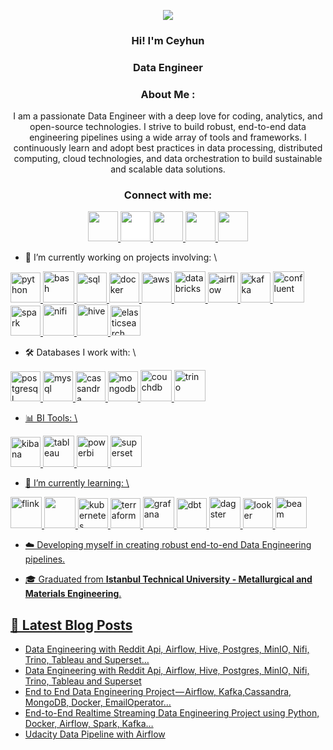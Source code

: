 <!-- Intro -->

<p align="center">
  <a href="https://github.com/CeyhunCoding"><img src="https://readme-typing-svg.herokuapp.com?font=Time+New+Roman&color=cyan&size=25&center=true&vCenter=true&width=600&height=100&lines=Hi+there!+I'm+Ceyhun+👋;Data+Engineer+|+Tech+Enthusiast;Building+Scalable+Data+Solutions;Turning+Data+into+Insights;Problem+Solver+|+Lifelong+Learner"></a>
</p>

<h3 align="center">Hi! I'm Ceyhun</h3>
<h3 align="center">Data Engineer</h3>

<!-- About Me -->

<h3 align="center">About Me :</h3>  
<p align="center">
I am a passionate Data Engineer with a deep love for coding, analytics, and open-source technologies. I strive to build robust, end-to-end data engineering pipelines using a wide array of tools and frameworks. I continuously learn and adopt best practices in data processing, distributed computing, cloud technologies, and data orchestration to build sustainable and scalable data solutions.
</p>

<!-- Socials --> 

<h3 align="center">Connect with me:</h3>  
<div align="center">
<a href="https://www.linkedin.com/in/akarce/" target="blank">
<img src="https://cdn1.iconfinder.com/data/icons/logotypes/32/circle-linkedin-512.png" style="height: 3rem"/>
</a>
<a href="https://medium.com/@akarce" target="blank">
<img src="https://cdn4.iconfinder.com/data/icons/social-media-circle-7/512/Medium_circle-512.png" style="height: 3rem; background-color:white"/>
</a>

<a href="mailto:akarceyh@gmail.com" target="blank">
<img src="https://img.icons8.com/ios-filled/500/gmail.png" style="height: 3rem"/>
</a>

<a href="https://discordapp.com/users/1072296526245789696" target="blank">
<img src="https://img.icons8.com/ios-filled/500/discord-logo.png" style="height: 3rem"/>
</a>

<a href="https://www.upwork.com/freelancers/~01121fd701a2e883f4" target="blank">
<img src="https://www.svgrepo.com/show/331630/upwork.svg" style="height: 3rem"/>
</a>
</div>


- 🔭 I’m currently working on projects involving: \
  
<a href="https://www.python.org/" target="_blank"> <img src="https://cdn.icon-icons.com/icons2/1508/PNG/512/python_104451.png" alt="python"  style="height: 3rem"/> </a>
<a href="https://www.gnu.org/software/bash/"><img height="50" src="https://user-images.githubusercontent.com/25181517/192158606-7c2ef6bd-6e04-47cf-b5bc-da2797cb5bda.png" alt="bash" >
<a href="https://tr.wikipedia.org/wiki/SQL" target="_blank"> <img src="https://img.icons8.com/external-bearicons-blue-bearicons/512/external-SQL-file-extension-bearicons-blue-bearicons.png" alt="sql"  style="height: 3rem"/> </a>
<a href="https://www.docker.com/" target="_blank"> <img src="https://img.icons8.com/color/512/docker.png" alt="docker"  style="height: 3rem"/> </a>
<a href="https://aws.amazon.com/" target="_blank"> <img src="https://img.icons8.com/color/512/amazon-web-services.png" alt="aws"  style="height: 3rem"/> </a>
<a href="https://www.databricks.com/"> <img height="50" src="https://user-images.githubusercontent.com/25181517/197845567-86a09ca9-d96f-42c4-9ab1-8bce95ab000d.png" alt="databricks" >
<a href="https://airflow.apache.org/" target="_blank"> <img src="https://www.svgrepo.com/show/353380/airflow.svg" alt="airflow" alt="airflow"  style="height: 3rem"/> </a>
<a href="https://kafka.apache.org/" target="_blank"> <img src="https://upload.wikimedia.org/wikipedia/commons/0/0a/Apache_kafka-icon.svg" alt="kafka" alt="kafka"  style="height: 3rem"/> </a>
<a href="https://www.confluent.io/" target="_blank"> <img height="50" src="https://companieslogo.com/img/orig/CFLT-c4a50286.png" alt="confluent" >
<a href="https://spark.apache.org/" target="_blank"> <img src="https://ignos.blog/wp-content/uploads/2022/06/apachesparklogo-e1655475818894.png" alt="spark" alt="spark"  style="height: 3rem"/> </a>
<a href="https://nifi.apache.org/"> <img height="50" src="https://upload.wikimedia.org/wikipedia/commons/f/ff/Apache-nifi-logo.svg" alt="nifi" >
<a href="https://hive.apache.org/"> <img height="50" src="https://upload.wikimedia.org/wikipedia/commons/b/bb/Apache_Hive_logo.svg" alt="hive" >
<a href="https://www.elastic.co/elasticsearch" target="_blank"> <img src="https://img.icons8.com/color/512/elasticsearch.png" alt="elasticsearch"  style="height: 3rem"/> </a>
<!-- Commented out
<a href="https://cloud.google.com/" target="_blank"> <img src="https://www.sophos.com/sites/default/files/2022-02/googlecloud.png" alt="gcp" style="height: 3rem"/> </a>
 -->
- 🛠️ Databases I work with: \
  
<a href="https://www.postgresql.org/" target="_blank"> <img src="https://img.icons8.com/color/512/postgreesql.png" alt="postgresql"  style="height: 3rem"/> </a>
<a href="https://www.mysql.com/" target="_blank"> <img src="https://img.icons8.com/color/512/mysql-logo.png" alt="mysql"  style="height: 3rem"/> </a>
<a href="https://cassandra.apache.org/_/index.html" target="_blank"> <img src="https://upload.wikimedia.org/wikipedia/commons/5/5e/Cassandra_logo.svg" alt="cassandra"  style="height: 3rem"/> </a>
<a href="https://www.mongodb.com/" target="_blank"> <img src="https://www.opc-router.de/wp-content/uploads/2021/03/mongodb_thumbnail.png" alt="mongodb"  style="height: 3rem"/> </a>
<a href="https://couchdb.apache.org/"><img height="50" src="https://user-images.githubusercontent.com/25181517/188324073-16ec2fcc-e7d5-401a-9dbf-7c26f23c325f.png" alt="couchdb" > 
<a href="https://trino.io/"> <img height="50" src="https://upload.wikimedia.org/wikipedia/commons/5/57/Trino-logo-w-bk.svg" alt="trino" >
<!-- Commented out
<a href="https://redis.io/"><img height="50" src="https://user-images.githubusercontent.com/25181517/182884894-d3fa6ee0-f2b4-4960-9961-64740f533f2a.png">
 -->
- 📊 BI Tools: \
  
<a href="https://www.elastic.co/kibana" target="_blank"> <img src="https://brandslogos.com/wp-content/uploads/images/large/elastic-kibana-logo.png" alt="kibana"  style="height: 3rem"/> </a>
<a href="https://www.tableau.com/"> <img height="50" src="https://logos-world.net/wp-content/uploads/2021/10/Tableau-Symbol.png" alt="tableau" >
<a href="https://app.powerbi.com/"> <img height="50" src="https://upload.wikimedia.org/wikipedia/commons/c/cf/New_Power_BI_Logo.svg" alt="powerbi" >
<a href="https://superset.apache.org/"> <img height="50" src="https://seeklogo.com/images/S/superset-icon-logo-D70353ADD5-seeklogo.com.png" alt="superset" >
<!-- Commented out
<a href="https://studio3t.com/"> <img height="50" src="https://studio3t.com/wp-content/themes/s3t-2020/images/logo-pos.svg" alt="studio3t" >
<a href="https://dbeaver.io/"> <img height="50" src="https://upload.wikimedia.org/wikipedia/commons/b/b5/DBeaver_logo.svg" alt="dbeaver" >
 -->

- 🌱 I’m currently learning: \
  
<a href="https://flink.apache.org/" target="_blank"> <img height="50" src="https://flink.apache.org/img/logo/png/200/flink_squirrel_200_color.png" alt="flink" >
<a href="https://neo4j.com//" target="_blank"> <img height="50" src="https://user-images.githubusercontent.com/25181517/182884027-02cf00e4-6ac5-49a8-816d-3287a26bc5b4.png">
<a href="https://kubernetes.io/" target="_blank"> <img src="https://upload.wikimedia.org/wikipedia/labs/b/ba/Kubernetes-icon-color.svg" alt="kubernetes"  style="height: 3rem"/> </a>
<a href="https://www.terraform.io/" target="_blank"> <img src="https://ms-devlabs.gallerycdn.vsassets.io/extensions/ms-devlabs/custom-terraform-tasks/0.1.23/1692742494795/Microsoft.VisualStudio.Services.Icons.Default" alt="terraform"  style="height: 3rem"/> </a>
<a href="https://grafana.com/" target="_blank"> <img height="50" src="https://user-images.githubusercontent.com/25181517/182534075-4962068b-4407-46c2-ac67-ddcb86af30cc.png" alt="grafana" > 
<a href="https://www.getdbt.com/" target="_blank"> <img src="https://seeklogo.com/images/D/dbt-logo-500AB0BAA7-seeklogo.com.png" alt="dbt"  style="height: 3rem"/> </a>
<a href="https://dagster.io/" target="_blank"> <img height="50" src="https://dagster.io/images/brand/logos/dagster-reversed-mark.png" alt="dagster" >
 <a href="https://lookerstudio.google.com/" target="_blank"> <img src="https://www.svgrepo.com/show/354012/looker-icon.svg" alt="looker"  style="height: 3rem"/> </a>
<a href="https://beam.apache.org/" target="_blank"> <img height="50" src="https://beam.apache.org/images/logos/full-color/nameless/beam-logo-full-color-nameless-500.png" alt="beam" >
<!-- Commented out
<a href="https://graphql.org/"> <img height="50" src="https://user-images.githubusercontent.com/25181517/192107856-aa92c8b1-b615-47c3-9141-ed0d29a90239.png" alt="graphql" >
<a href="https://grpc.io/"> <img height="50" src="https://user-images.githubusercontent.com/25181517/192107855-e669c777-9172-49c5-b7e0-404e29df0fee.png" alt="grpc" >
 <a href="https://www.snowflake.com/en/" target="_blank"> <img src="https://cdn.icon-icons.com/icons2/2699/PNG/512/snowflake_logo_icon_167979.png" alt="snowflake"  style="height: 3rem"/> </a>
 -->

- ☁️ Developing myself in creating robust end-to-end Data Engineering pipelines.

- 🎓 Graduated from **Istanbul Technical University - Metallurgical and Materials Engineering**.

## 📝 Latest Blog Posts
<!-- BLOG-POST-LIST:START -->
- [Data Engineering with Reddit Api, Airflow, Hive, Postgres, MinIO, Nifi, Trino, Tableau and Superset…](https://towardsdev.com/data-engineering-with-reddit-api-airflow-hive-postgres-minio-nifi-trino-tableau-and-superset-c5dd71483151?source=rss-b1986c49ca90------2)
- [Data Engineering with Reddit Api, Airflow, Hive, Postgres, MinIO, Nifi, Trino, Tableau and Superset](https://towardsdev.com/data-engineering-with-reddit-api-airflow-hive-postgres-minio-nifi-trino-tableau-and-superset-6a35bff30fd0?source=rss-b1986c49ca90------2)
- [End to End Data Engineering Project — Airflow, Kafka,Cassandra, MongoDB, Docker, EmailOperator…](https://towardsdev.com/end-to-end-data-engineering-project-airflow-kafka-cassandra-mongodb-docker-emailoperator-07d48d27bee2?source=rss-b1986c49ca90------2)
- [End-to-End Realtime Streaming Data Engineering Project using Python, Docker, Airflow, Spark, Kafka…](https://medium.com/towards-data-engineering/end-to-end-realtime-streaming-data-engineering-project-using-python-docker-airflow-spark-kafka-ab1568c2ad13?source=rss-b1986c49ca90------2)
- [Udacity Data Pipeline with Airflow](https://medium.com/@akarce/udacity-data-pipeline-with-airflow-60f04f99efed?source=rss-b1986c49ca90------2)
<!-- BLOG-POST-LIST:END -->
